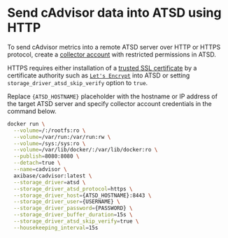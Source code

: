 # Send cAdvisor data into ATSD using HTTP

To send cAdvisor metrics into a remote ATSD server over HTTP or HTTPS protocol, create a
[collector account](https://axibase.com/docs/atsd/administration/collector-account.html) with restricted permissions in ATSD.

HTTPS requires either installation of a [trusted SSL certificate](https://axibase.com/docs/atsd/administration/ssl-ca-signed.html) by a certificate authority such as [`Let's Encrypt`](https://axibase.com/docs/atsd/administration/ssl-lets-encrypt.html) into ATSD or setting `storage_driver_atsd_skip_verify` option to `true`.

Replace `{ATSD_HOSTNAME}` placeholder with the hostname or IP address of the target ATSD server and specify collector account credentials in the command below.

```bash
docker run \
  --volume=/:/rootfs:ro \
  --volume=/var/run:/var/run:rw \
  --volume=/sys:/sys:ro \
  --volume=/var/lib/docker/:/var/lib/docker:ro \
  --publish=8080:8080 \
  --detach=true \
  --name=cadvisor \
  axibase/cadvisor:latest \
  --storage_driver=atsd \
  --storage_driver_atsd_protocol=https \
  --storage_driver_host={ATSD_HOSTNAME}:8443 \
  --storage_driver_user={USERNAME} \
  --storage_driver_password={PASSWORD} \
  --storage_driver_buffer_duration=15s \
  --storage_driver_atsd_skip_verify=true \
  --housekeeping_interval=15s
```
